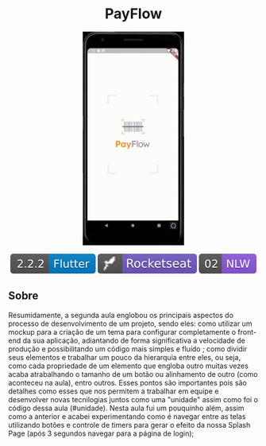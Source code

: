 <h1 align="center"> PayFlow </h1>

<div align="center">

<img alt="Gif da Aplicação" src=".github\app.gif"  height="430">

</div>

<p align="center">
<img alt="flutter version badge" src=".github\flutter.svg">
<img alt="rocketseat badge" src=".github\rocket.svg">
<img alt="nwl day_02" src=".github\nwl.svg">
</p>

## Sobre

<p>
	Resumidamente, a segunda aula englobou os principais aspectos do processo de desenvolvimento de um projeto, sendo eles: como utilizar um mockup para a criação de um tema para configurar completamente o front-end da sua aplicação, adiantando de forma significativa a velocidade de produção e possibilitando um código mais simples e fluído ; como dividir seus elementos e trabalhar um pouco da hierarquia entre eles, ou seja, como cada propriedade de um elemento que engloba outro muitas vezes acaba atrabalhando o tamanho de um botão ou alinhamento de outro (como aconteceu na aula), entro outros. Esses pontos são importantes pois são detalhes como esses que nos permitem a trabalhar em equipe e desenvolver novas tecnilogias juntos como uma "unidade" assim como foi o código dessa aula (#unidade).
	Nesta aula fui um pouquinho além, assim como a anterior e acabei experimentando como é navegar entre as telas utilizando botões e controle de timers para gerar o efeito da nossa Splash Page (após 3 segundos navegar para a página de login);
</p>

